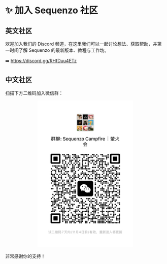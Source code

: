# ✨ 加入 Sequenzo 社区

## 英文社区

欢迎加入我们的 Discord 频道，在这里我们可以一起讨论想法、获取帮助，并第一时间了解 Sequenzo 的最新版本、教程与工作坊。

➡️ https://discord.gg/RHfDuu4ETz

## 中文社区

扫描下方二维码加入微信群：

<div align="center">
  <img src="./img/wechat2.jpg" alt="wechat%20QR%20code" style="width:60%;max-width:420px;height:auto;" />
</div>

非常感谢你的支持！
